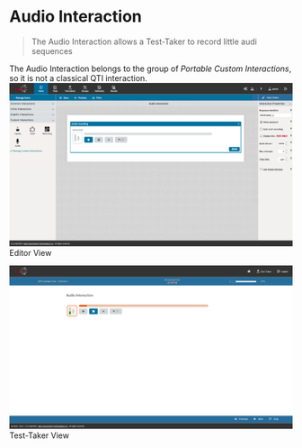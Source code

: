 <!--
tags: []

--> 

# Audio Interaction

> The Audio Interaction allows a Test-Taker to record little audi sequences

The Audio Interaction belongs to the group of *Portable Custom Interactions*, so it is not a classical QTI interaction.
![Audio Interaction](../resources/interactions/audio-interaction/editor-view.png)
Editor View

![Audio Interaction](../resources/interactions/audio-interaction/test-view.png)
Test-Taker View

